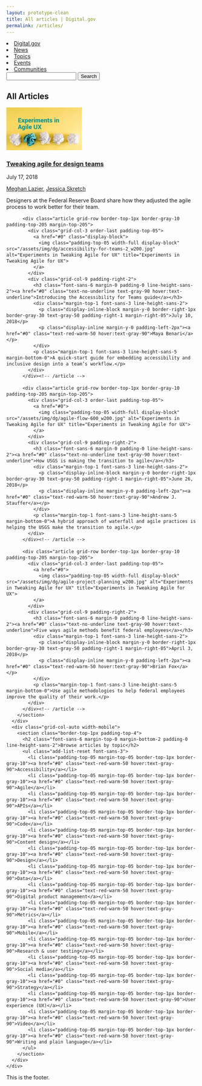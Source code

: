 ```yaml
---
layout: prototype-clean
title: All articles | Digital.gov
permalink: /articles/
---
```


<div class="font-sans-5 font-300 padding-top-2 padding-bottom-4 tablet:padding-top-4 tablet:padding-bottom-6 text-ink">

  <section class="grid-container-desktop padding-x-4">
    <div class="grid-row flex-justify flex-align-center padding-bottom-5 border-bottom-1px">
      <div class="grid-col">
        <nav class="add-list-reset font-sans-5">
          <li class="display-inline-block text-800 padding-right-105"><a href="#0" class="padding-y-105 text-black text-no-underline border-bottom-05 border-red-warm-40v">Digital.gov</a></li>
          <li class="display-inline-block padding-x-105"><a href="#0" class="padding-y-105 text-black text-no-underline border-bottom-05 border-transparent hover:border-red-warm-40v">News</a></li>
          <li class="display-inline-block padding-x-105"><a href="#0" class="padding-y-105 text-black text-no-underline border-bottom-05 border-transparent hover:border-red-warm-40v">Topics</a></li>
          <li class="display-inline-block padding-x-105"><a href="#0" class="padding-y-105 text-black text-no-underline border-bottom-05 border-transparent hover:border-red-warm-40v">Events</a></li>
          <li class="display-inline-block padding-x-105"><a href="#0" class="padding-y-105 text-black text-no-underline border-bottom-05 border-transparent hover:border-red-warm-40v">Communities</a></li>
        </nav>
      </div>
      <div class="grid-col-5 grid-row flex-justify-end flex-align-stretch">
        <input class="font-sans-5 padding-105 border-1px grid-col radius-sm">
        <button type="submit" class="font-sans-3 padding-1 bg-blue-warm-50v border-0 padding-105 text-white text-bold margin-left-1 radius-sm hover:bg-blue-warm-80 cursor-pointer">Search</button>
      </div>
    </div>
    <div class="grid-row flex-justify flex-align-center padding-y-5">
      <h1 class="font-sans-14 line-height-sans-1 margin-0 text-400">All Articles</h1>
    </div>
    <div class="grid-row grid-gap-4">
      <div class="grid-col">
        <section class="border-top-1px">
          <div class="article grid-row padding-top-4">
            <div class="grid-col-3 order-last">
              <a href="#0" class="display-block">
                <img class="padding-top-05 width-full display-block" src="/assets/img/dg/agile-ux-title_w200.jpg" alt="Experiments in Tweaking Agile for UX" title="Experiments in Tweaking Agile for UX">
              </a>
            </div>
            <div class="grid-col-9 padding-right-2">
              <h3 class="font-sans-6 margin-0 padding-0 line-height-sans-2"><a href="#0" class="text-no-underline text-gray-90 hover:text-underline">Tweaking agile for design teams</a></h3>
              <div class="margin-top-1 font-sans-3 line-height-sans-2">
                <p class="display-inline-block margin-y-0 border-right-1px border-gray-30 text-gray-50 padding-right-1 margin-right-05">July 17, 2018</p>
                <p class="display-inline margin-y-0 padding-left-2px"><a href="#0" class="text-red-warm-50 hover:text-gray-90">Meghan Lazier</a>, <a href="#0" class="text-red-warm-50  hover:text-gray-90">Jessica Skretch</a></p>
              </div>
              <p class="margin-top-1 font-sans-3 line-height-sans-5 margin-bottom-0">Designers at the Federal Reserve Board share how they adjusted the agile process to work better for their team.</p>
            </div>
          </div><!-- /article -->

          <div class="article grid-row border-top-1px border-gray-10 padding-top-205 margin-top-205">
            <div class="grid-col-3 order-last padding-top-05">
              <a href="#0" class="display-block">
                <img class="padding-top-05 width-full display-block" src="/assets/img/dg/accessibility-for-teams-2_w200.jpg" alt="Experiments in Tweaking Agile for UX" title="Experiments in Tweaking Agile for UX">
              </a>
            </div>
            <div class="grid-col-9 padding-right-2">
              <h3 class="font-sans-6 margin-0 padding-0 line-height-sans-2"><a href="#0" class="text-no-underline text-gray-90 hover:text-underline">Introducing the Accessibility for Teams guide</a></h3>
              <div class="margin-top-1 font-sans-3 line-height-sans-2">
                <p class="display-inline-block margin-y-0 border-right-1px border-gray-30 text-gray-50 padding-right-1 margin-right-05">July 10, 2018</p>
                <p class="display-inline margin-y-0 padding-left-2px"><a href="#0" class="text-red-warm-50 hover:text-gray-90">Maya Benari</a></p>
              </div>
              <p class="margin-top-1 font-sans-3 line-height-sans-5 margin-bottom-0">A quick-start guide for embedding accessibility and inclusive design into a team’s workflow.</p>
            </div>
          </div><!-- /article -->

          <div class="article grid-row border-top-1px border-gray-10 padding-top-205 margin-top-205">
            <div class="grid-col-3 order-last padding-top-05">
              <a href="#0">
                <img class="padding-top-05 width-full display-block" src="/assets/img/dg/agile-flow-600_w200.jpg" alt="Experiments in Tweaking Agile for UX" title="Experiments in Tweaking Agile for UX">
              </a>
            </div>
            <div class="grid-col-9 padding-right-2">
              <h3 class="font-sans-6 margin-0 padding-0 line-height-sans-2"><a href="#0" class="text-no-underline text-gray-90 hover:text-underline">How USGS is making the transition to agile</a></h3>
              <div class="margin-top-1 font-sans-3 line-height-sans-2">
                <p class="display-inline-block margin-y-0 border-right-1px border-gray-30 text-gray-50 padding-right-1 margin-right-05">June 26, 2018</p>
                <p class="display-inline margin-y-0 padding-left-2px"><a href="#0" class="text-red-warm-50 hover:text-gray-90">Andrew J. Stauffer</a></p>
              </div>
              <p class="margin-top-1 font-sans-3 line-height-sans-5 margin-bottom-0">A hybrid approach of waterfall and agile practices is helping the USGS make the transition to agile.</p>
            </div>
          </div><!-- /article -->

          <div class="article grid-row border-top-1px border-gray-10 padding-top-205 margin-top-205">
            <div class="grid-col-3 order-last padding-top-05">
              <a href="#0">
                <img class="padding-top-05 width-full display-block" src="/assets/img/dg/agile-project-planning_w200.jpg" alt="Experiments in Tweaking Agile for UX" title="Experiments in Tweaking Agile for UX">
              </a>
            </div>
            <div class="grid-col-9 padding-right-2">
              <h3 class="font-sans-6 margin-0 padding-0 line-height-sans-2"><a href="#0" class="text-no-underline text-gray-90 hover:text-underline">Five ways agile methods benefit federal employees</a></h3>
              <div class="margin-top-1 font-sans-3 line-height-sans-2">
                <p class="display-inline-block margin-y-0 border-right-1px border-gray-30 text-gray-50 padding-right-1 margin-right-05">April 3, 2018</p>
                <p class="display-inline margin-y-0 padding-left-2px"><a href="#0" class="text-red-warm-50 hover:text-gray-90">Brian Fox</a></p>
              </div>
              <p class="margin-top-1 font-sans-3 line-height-sans-5 margin-bottom-0">Use agile methodologies to help federal employees improve the quality of their work.</p>
            </div>
          </div><!-- /article -->
        </section>
      </div>
      <div class="grid-col-auto width-mobile">
        <section class="border-top-1px padding-top-4">
          <h2 class="font-sans-6 margin-top-0 margin-bottom-2 padding-0 line-height-sans-2">Browse articles by topic</h2>
          <ul class="add-list-reset font-sans-3">
            <li class="padding-top-05 margin-top-05 border-top-1px border-gray-10"><a href="#0" class="text-red-warm-50 hover:text-gray-90">Accessibility</a></li>
            <li class="padding-top-05 margin-top-05 border-top-1px border-gray-10"><a href="#0" class="text-red-warm-50 hover:text-gray-90">Agile</a></li>
            <li class="padding-top-05 margin-top-05 border-top-1px border-gray-10"><a href="#0" class="text-red-warm-50 hover:text-gray-90">APIs</a></li>
            <li class="padding-top-05 margin-top-05 border-top-1px border-gray-10"><a href="#0" class="text-red-warm-50 hover:text-gray-90">Code</a></li>
            <li class="padding-top-05 margin-top-05 border-top-1px border-gray-10"><a href="#0" class="text-red-warm-50 hover:text-gray-90">Content design</a></li>
            <li class="padding-top-05 margin-top-05 border-top-1px border-gray-10"><a href="#0" class="text-red-warm-50 hover:text-gray-90">Design</a></li>
            <li class="padding-top-05 margin-top-05 border-top-1px border-gray-10"><a href="#0" class="text-red-warm-50 hover:text-gray-90">Data</a></li>
            <li class="padding-top-05 margin-top-05 border-top-1px border-gray-10"><a href="#0" class="text-red-warm-50 hover:text-gray-90">Digital product management</a></li>
            <li class="padding-top-05 margin-top-05 border-top-1px border-gray-10"><a href="#0" class="text-red-warm-50 hover:text-gray-90">Metrics</a></li>
            <li class="padding-top-05 margin-top-05 border-top-1px border-gray-10"><a href="#0" class="text-red-warm-50 hover:text-gray-90">Mobile</a></li>
            <li class="padding-top-05 margin-top-05 border-top-1px border-gray-10"><a href="#0" class="text-red-warm-50 hover:text-gray-90">Research & user testing</a></li>
            <li class="padding-top-05 margin-top-05 border-top-1px border-gray-10"><a href="#0" class="text-red-warm-50 hover:text-gray-90">Social media</a></li>
            <li class="padding-top-05 margin-top-05 border-top-1px border-gray-10"><a href="#0" class="text-red-warm-50 hover:text-gray-90">Strategy</a></li>
            <li class="padding-top-05 margin-top-05 border-top-1px border-gray-10"><a href="#0" class="text-red-warm-50 hover:text-gray-90">User experience (UX)</a></li>
            <li class="padding-top-05 margin-top-05 border-top-1px border-gray-10"><a href="#0" class="text-red-warm-50 hover:text-gray-90">Video</a></li>
            <li class="padding-top-05 margin-top-05 border-top-1px border-gray-10"><a href="#0" class="text-red-warm-50 hover:text-gray-90">Writing and plain language</a></li>
          </ul>
        </section>
      </div>
    </div>
  </section>

  <footer class="grid-container-desktop padding-x-4">
    <div class="grid-row border-top-1px padding-top-4 margin-top-4">
    </div>
    This is the footer.
  </footer>
</div><!-- div -->
